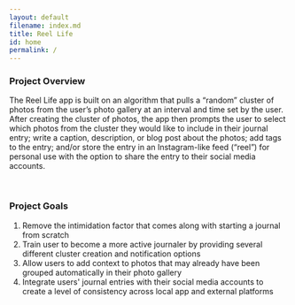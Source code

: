 ```yaml
---
layout: default
filename: index.md
title: Reel Life
id: home
permalink: /
---
```


### Project Overview
The Reel Life app is built on an algorithm that pulls a “random” cluster of photos from the user’s photo gallery at an interval and time set by the user. After creating the cluster of photos, the app then prompts the user to select which photos from the cluster they would like to include in their journal entry; write a caption, description, or blog post about the photos; add tags to the entry; and/or store the entry in an Instagram-like feed (“reel”) for personal use with the option to share the entry to their social media accounts. 

<br/>

### Project Goals
1. Remove the intimidation factor that comes along with starting a journal from scratch
2. Train user to become a more active journaler by providing several different cluster creation and notification options
3. Allow users to add context to photos that may already have been grouped automatically in their photo gallery  
4. Integrate users' journal entries with their social media accounts to create a level of consistency across local app and external platforms  



